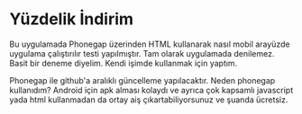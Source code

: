 # Yüzdelik İndirim

Bu uygulamada Phonegap üzerinden HTML kullanarak nasıl mobil arayüzde uygulama çalıştırılır testi yapılmıştır.
Tam olarak uygulamada denilemez. Basit bir deneme diyelim. Kendi işimde kullanmak için yaptım.

Phonegap ile github'a aralıklı güncelleme yapılacaktır. Neden phonegap kullanıdım? Android için apk alması kolaydı ve ayrıca çok kapsamlı javascript yada html kullanmadan da ortay aiş çıkartabiliyorsunuz ve şuanda ücretsiz.
